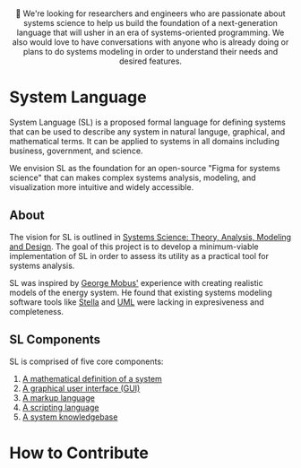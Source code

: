 <div id="bat-signal" align="center">

<br>



📣  We're looking for researchers and engineers who are passionate about systems science to help us build the foundation of a next-generation language that will usher in an era of systems-oriented programming. We also would love to have conversations with anyone who is already doing or plans to do systems modeling in order to understand their needs and desired features.

</div>


# System Language
System Language (SL) is a proposed formal language for defining systems that can be used to describe any system in natural languge, graphical, and mathematical terms. It can be applied to systems in all domains including business, government, and science. 

We envision SL as the foundation for an open-source "Figma for systems science" that can makes complex systems analysis, modeling, and visualization more intuitive and widely accessible.



## About
The vision for SL is outlined in [Systems Science: Theory, Analysis, Modeling and Design](https://www.amazon.com/Systems-Science-Theory-Analysis-Modeling/dp/3030934810). The goal of this project is to develop a minimum-viable implementation of SL in order to assess its utility as a practical tool for systems analysis.

SL was inspired by [George Mobus'](https://directory.tacoma.uw.edu/employee/gmobus) experience with creating realistic models of the energy system. He found that existing systems modeling software tools like [Stella](https://www.iseesystems.com/store/products/stella-online.aspx) and [UML](https://www.uml.org/) were lacking in expresiveness and completeness.


## SL Components
SL is comprised of five core components: 

1. [A mathematical definition of a system](https://shingai.notion.site/Mathematical-Definition-2d466fcb0e41401fa8e071d379f0c0a8?pvs=4)
2. [A graphical user interface (GUI)](https://shingai.notion.site/GUI-860e11dc6ac045839e189fe2539ecdc4?pvs=4])
3. [A markup language](https://shingai.notion.site/SysXML-a222a22d790f4e249fde4a637f9df8a0?pvs=4)
4. [A scripting language](https://shingai.notion.site/Scripting-Language-73b2a34fb372409fab9df016462cb5fc?pvs=4)
5. [A system knowledgebase](https://shingai.notion.site/Knowledgebase-687efd77287c4c00b55ff47a38d97b18?pvs=4)


# How to Contribute

